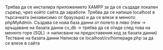 Трябва да се инсталира приложението XAMPP за да се създаде локален сървър, чрез който сайта да заработи.
  Трябва да се напише localhost в търсачката (независимо от браузъра) и да се влезе в менюто phpMyAdmin.
  Създава се нова база данни от полето в ляво (new -> кръщаване на базата данни cv_db -> трябва да се отиде след това на менюто горе (SQL) -> написване на предоставения код за базата данни)
  Тестване на базата данни
  Написва се localhost/cv/homepage.php за да се влезе в сайта
  
